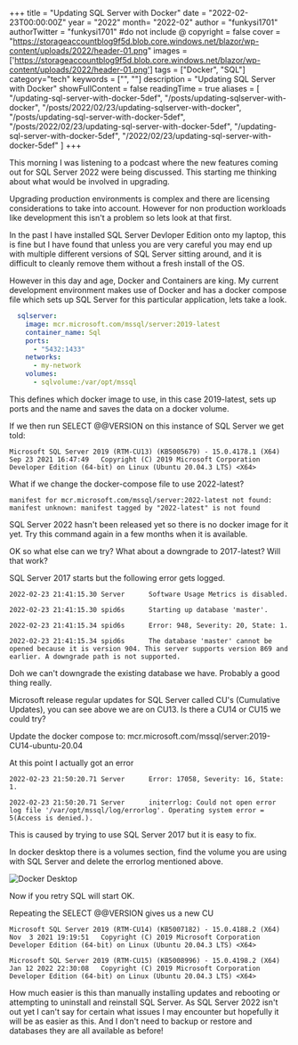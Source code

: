 +++
title = "Updating SQL Server with Docker"
date = "2022-02-23T00:00:00Z"
year = "2022"
month= "2022-02"
author = "funkysi1701"
authorTwitter = "funkysi1701" #do not include @
copyright = false
cover = "https://storageaccountblog9f5d.blob.core.windows.net/blazor/wp-content/uploads/2022/header-01.png"
images =['https://storageaccountblog9f5d.blob.core.windows.net/blazor/wp-content/uploads/2022/header-01.png']
tags = ["Docker", "SQL"]
category="tech"
keywords = ["", ""]
description = "Updating SQL Server with Docker"
showFullContent = false
readingTime = true
aliases = [
    "/updating-sql-server-with-docker-5def",
    "/posts/updating-sqlserver-with-docker",
    "/posts/2022/02/23/updating-sqlserver-with-docker",
    "/posts/updating-sql-server-with-docker-5def",
    "/posts/2022/02/23/updating-sql-server-with-docker-5def",
    "/updating-sql-server-with-docker-5def",
    "/2022/02/23/updating-sql-server-with-docker-5def"
]
+++

This morning I was listening to a podcast where the new features coming out for SQL Server 2022 were being discussed. This starting me thinking about what would be involved in upgrading.

Upgrading production environments is complex and there are licensing considerations to take into account. However for non production workloads like development this isn't a problem so lets look at that first.

In the past I have installed SQL Server Devloper Edition onto my laptop, this is fine but I have found that unless you are very careful you may end up with multiple different versions of SQL Server sitting around, and it is difficult to cleanly remove them without a fresh install of the OS.

However in this day and age, Docker and Containers are king. My current development environment makes use of Docker and has a docker compose file which sets up SQL Server for this particular application, lets take a look.

```yml
  sqlserver:
    image: mcr.microsoft.com/mssql/server:2019-latest
    container_name: Sql
    ports:
      - "5432:1433"
    networks:
      - my-network
    volumes:
      - sqlvolume:/var/opt/mssql
```

This defines which docker image to use, in this case 2019-latest, sets up ports and the name and saves the data on a docker volume.

If we then run SELECT @@VERSION on this instance of SQL Server we get told:

```
Microsoft SQL Server 2019 (RTM-CU13) (KB5005679) - 15.0.4178.1 (X64)   Sep 23 2021 16:47:49   Copyright (C) 2019 Microsoft Corporation  Developer Edition (64-bit) on Linux (Ubuntu 20.04.3 LTS) <X64>
```

What if we change the docker-compose file to use 2022-latest?

```
manifest for mcr.microsoft.com/mssql/server:2022-latest not found: manifest unknown: manifest tagged by "2022-latest" is not found
```

SQL Server 2022 hasn't been released yet so there is no docker image for it yet. Try this command again in a few months when it is available.

OK so what else can we try? What about a downgrade to 2017-latest? Will that work?

SQL Server 2017 starts but the following error gets logged.

```
2022-02-23 21:41:15.30 Server      Software Usage Metrics is disabled.

2022-02-23 21:41:15.30 spid6s      Starting up database 'master'.

2022-02-23 21:41:15.34 spid6s      Error: 948, Severity: 20, State: 1.

2022-02-23 21:41:15.34 spid6s      The database 'master' cannot be opened because it is version 904. This server supports version 869 and earlier. A downgrade path is not supported.
```

Doh we can't downgrade the existing database we have. Probably a good thing really.

Microsoft release regular updates for SQL Server called CU's (Cumulative Updates), you can see above we are on CU13. Is there a CU14 or CU15 we could try?

Update the docker compose to: mcr.microsoft.com/mssql/server:2019-CU14-ubuntu-20.04

At this point I actually got an error

```
2022-02-23 21:50:20.71 Server      Error: 17058, Severity: 16, State: 1.

2022-02-23 21:50:20.71 Server      initerrlog: Could not open error log file '/var/opt/mssql/log/errorlog'. Operating system error = 5(Access is denied.).
```

This is caused by trying to use SQL Server 2017 but it is easy to fix.

In docker desktop there is a volumes section, find the volume you are using with SQL Server and delete the errorlog mentioned above.

![Docker Desktop](https://storageaccountblog9f5d.blob.core.windows.net/blazor/wp-content/uploads/2022/docker-desktop1.png)

Now if you retry SQL will start OK.

Repeating the SELECT @@VERSION gives us a new CU

```
Microsoft SQL Server 2019 (RTM-CU14) (KB5007182) - 15.0.4188.2 (X64)   Nov  3 2021 19:19:51   Copyright (C) 2019 Microsoft Corporation  Developer Edition (64-bit) on Linux (Ubuntu 20.04.3 LTS) <X64>
```

```
Microsoft SQL Server 2019 (RTM-CU15) (KB5008996) - 15.0.4198.2 (X64)   Jan 12 2022 22:30:08   Copyright (C) 2019 Microsoft Corporation  Developer Edition (64-bit) on Linux (Ubuntu 20.04.3 LTS) <X64>
```

How much easier is this than manually installing updates and rebooting or attempting to uninstall and reinstall SQL Server. As SQL Server 2022 isn't out yet I can't say for certain what issues I may encounter but hopefully it will be as easier as this. And I don't need to backup or restore and databases they are all available as before!

